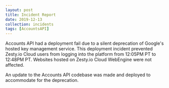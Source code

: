 ```yaml
---
layout: post
title: Incident Report
date: 2019-12-13
collection: incidents
tags: [AccountsAPI]
---
```


Accounts API had a deployment fail due to a silent deprecation of Google's hosted key management service. This deployment incident prevented Zesty.io Cloud users from logging into the platform from 12:05PM PT to 12:48PM PT. Websites hosted on Zesty.io Cloud WebEngine were not affected.

An update to the Accounts API codebase was made and deployed to accommodate for the deprecation.  
